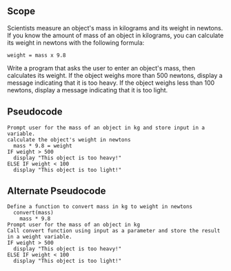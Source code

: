 ## Scope
Scientists measure an object's mass in kilograms and its weight in newtons. If you know the amount of mass of an object in
kilograms, you can calculate its weight in newtons with the following formula:

    weight = mass x 9.8

Write a program that asks the user to enter an object's mass, then calculates its weight. If the object weighs more than 500
newtons, display a message indicating that it is too heavy. If the object weighs less than 100 newtons, display a message
indicating that it is too light.

## Pseudocode
    Prompt user for the mass of an object in kg and store input in a variable.
    calculate the object's weight in newtons
      mass * 9.8 = weight
    IF weight > 500
      display "This object is too heavy!"
    ELSE IF weight < 100
      display "This object is too light!"
      
## Alternate Pseudocode
    Define a function to convert mass in kg to weight in newtons
      convert(mass)
        mass * 9.8
    Prompt user for the mass of an object in kg
    Call convert function using input as a parameter and store the result in a weight variable.
    IF weight > 500 
      display "This object is too heavy!"
    ELSE IF weight < 100
      display "This object is too light!"

